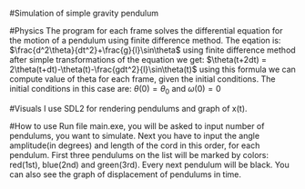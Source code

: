 #Simulation of simple gravity pendulum

#Physics
The program for each frame solves the differential equation for the motion of a pendulum using finite difference method.
The eqation is: $\frac{d^2\theta}{dt^2}+\frac{g}{l}\sin\theta$
using finite difference method after simple transformations of the equation we get: $\theta(t+2dt) = 2\theta(t+dt)-\theta(t)-\frac{gdt^2}{l}\sin\theta(t)$
using this formula we can compute value of theta for each frame, given the initial conditions.
The initial conditions in this case are: $\theta(0) = \theta_0$ and $\omega(0) = 0$

#Visuals
I use SDL2 for rendering pendulums and graph of x(t).

#How to use
Run file main.exe, you will be asked to input number of pendulums, you want to simulate. Next you have to input the angle amplitude(in degrees) and length of the cord in this order, for each pendulum.
First three pendulums on the list will be marked by colors: red(1st), blue(2nd) and green(3rd). Every next pendulum will be black.
You can also see the graph of displacement of pendulums in time.
